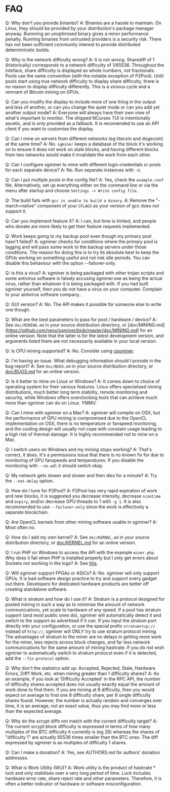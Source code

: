 # FAQ

Q: Why don't you provide binaries?
A: Binaries are a hassle to maintain. On Linux, they should be provided
by your distribution's package manager anyway. Runnning an unoptimised
binary gives a minor performance penalty. Running binaries from
untrusted providers is a security risk. There has not been sufficient
community interest to provide distributed determininstic builds.

Q: Why is the network difficulty wrong?
A: It is not wrong. Sharediff of 1 (historically) corresponds to a
network difficulty of 1/65536. Throughout the inteface, share difficulty
is displayed as whole numbers, not fractionals. Pools use the same
convention (with the notable exception of P2Pool). Until pools start
using true network difficulty to display share difficulty, there is no
reason to display difficulty differently. This is a vicious cycle and a
remnant of Bitcoin mining on GPUs.

Q: Can you modify the display to include more of one thing in the output
and less of another, or can you change the quiet mode or can you add
yet another output mode?
A: Everyone will always have their own view of what's important to
monitor. The shipped NCurses TUI is intentionally ascetic, and is only
provided as a fallback. It is recomended to use an API client if you
want to customise the display.

Q: Can I mine on servers from different networks (eg litecoin and
dogecoin) at the same time?
A: No. `sgminer` keeps a database of the block it's working on to ensure
it does not work on stale blocks, and having different blocks from two
networks would make it invalidate the work from each other.

Q: Can I configure sgminer to mine with different login credentials or
pools for each separate device?
A: No. Run separate instances with `-d`.

Q: Can I put multiple pools in the config file?
A: Yes, check the `example.conf` file. Alternatively, set up everything
either on the command line or via the menu after startup and choose
`Settings -> Write config file`.

Q: The build fails with `gcc is unable to build a binary`.
A: Remove the "-march=native" component of your `CFLAGS` as your version
of gcc does not support it.

Q: Can you implement feature X?
A: I can, but time is limited, and people who donate are more likely to
get their feature requests implemented.

Q: Work keeps going to my backup pool even though my primary pool
hasn't failed?
A: sgminer checks for conditions where the primary pool is lagging and
will pass some work to the backup servers under those conditions. The
reason for doing this is to try its absolute best to keep the GPUs
working on something useful and not risk idle periods. You can disable
this behaviour with the option --failover-only.

Q: Is this a virus?
A: sgminer is being packaged with other trojan
scripts and some antivirus software is falsely accusing sgminer.exe as
being the actual virus, rather than whatever it is being packaged with.
If you had built sgminer yourself, then you do not have a virus on your
computer. Complain to your antivirus software company..

Q: GUI version?
A: No. The API makes it possible for someone else to write one though.

Q: What are the best parameters to pass for pool / hardware / device?
A: See `doc/MINING.md` in your source distribution directory, or
[doc/MINING.md](https://github.com/veox/sgminer/blob/master/doc/MINING.md]
for an online version. Note that the latter is for the latest
development version, and arguments listed there are not necessarily
available in your local version.

Q: Is CPU mining supported?
A: No. Consider using [cpuminer](https://github.com/pooler/cpuminer).

Q: I'm having an issue. What debugging information should I provide in
the bug report?
A: See `doc/BUGS.md` in your source distribution directory, or
[doc/BUGS.md](https://github.com/veox/sgminer/blob/master/doc/BUGS.md)
for an online version.

Q: Is it better to mine on Linux or Windows?
A: It comes down to choice of operating system for their various
features. Linux offers specialised mining distributions, much better
long term stability, remote monitoring and security, while Windows
offers overclocking tools that can achieve much more than sgminer can do
on Linux. YMMV.

Q: Can I mine with sgminer on a Mac?
A: sgminer will compile on OSX, but the performance of GPU mining
is compromised due to the OpenCL implementation on OSX, there is no
temperature or fanspeed monitoring, and the cooling design will usually
not cope with constant usage leading to a high risk of thermal damage.
It is highly recommended not to mine on a Mac.

Q: I switch users on Windows and my mining stops working?
A: That's correct, it does. It's a permissions issue that there is no
known fix for due to monitoring of GPU fanspeeds and temperatures. If
you disable the monitoring with `--no-adl` it should switch okay.

Q: My network gets slower and slower and then dies for a minute?
A: Try the `--net-delay` option.

Q: How do I tune for P2Pool?
A: P2Pool has very rapid expiration of work and new blocks, it is
suggested you decrease intensity, decrease `scantime` and `expiry`,
and/or decrease GPU threads to 1 with `-g 1`. It is also recommended to
use `--failover-only` since the work is effectively a separate
blockchain.

Q: Are OpenCL kernels from other mining software usable in sgminer?
A: Most often no.

Q: How do I add my own kernel?
A: See `doc/KERNEL.md` in your source distribution directory, or
[doc/KERNEL.md](https://github.com/veox/sgminer/blob/master/doc/KERNEL.md)
for an online version.

Q: I run PHP on Windows to access the API with the example
`miner.php`. Why does it fail when PHP is installed properly but
I only get errors about Sockets not working in the logs?
A: See [this](http://us.php.net/manual/en/sockets.installation.php).

Q: Will sgminer support FPGAs or ASICs?
A: No. sgminer will only support GPUs. It is bad software design
practice to try and support every gadget out there. Developers
for dedicated hardware products are better off creating standalone
software.

Q: What is stratum and how do I use it?
A: Stratum is a protocol designed for pooled mining in such a way as to
minimise the amount of network communications, yet scale to hardware
of any speed. If a pool has stratum support (and most public ones do),
sgminer will automatically detect it and switch to the support as
advertised if it can. If you input the stratum port directly into your
configuration, or use the special prefix `stratum+tcp://` instead of
`http://`, sgminer will ONLY try to use stratum protocol mining. The
advantages of stratum to the miner are no delays in getting more work
for the miner, less rejects across block changes, and far less network
communications for the same amount of mining hashrate. If you do not
wish sgminer to automatically switch to stratum protocol even if it is
detected, add the `--fix-protocol` option.

Q: Why don't the statistics add up: Accepted, Rejected, Stale, Hardware
Errors, Diff1 Work, etc. when mining greater than 1 difficulty shares?
A: As an example, if you look at 'Difficulty Accepted' in the RPC API,
the number of difficulty shares accepted does not usually exactly equal
the amount of work done to find them. If you are mining at 8 difficulty,
then you would expect on average to find one 8 difficulty share, per 8
single difficulty shares found. However, the number is actually random
and converges over time, it is an average, not an exact value, thus you
may find more or less than the expected average.

Q: Why do the scrypt diffs not match with the current difficulty target?
A: The current scrypt block difficulty is expressed in terms of how
many multiples of the BTC difficulty it currently is (eg 28) whereas
the shares of "difficulty 1" are actually 65536 times smaller than the
BTC ones. The diff expressed by sgminer is as multiples of difficulty 1
shares.

Q: Can I make a donation?
A: Yes, see AUTHORS.md for authors' donation addresses.

Q: What is Work Utility (WU)?
A: Work utility is the product of hashrate * luck and only stabilises
over a very long period of time. Luck includes hardware error rate,
share reject rate and other parameters. Therefore, it is often a better
indicator of hardware or software misconfiguration.
